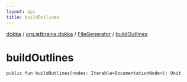 ```yaml
---
layout: api
title: buildOutlines
---
```

[dokka](../../index.html) / [org.jetbrains.dokka](../index.html) / [FileGenerator](index.html) / [buildOutlines](buildOutlines.html)


# buildOutlines


```
public fun buildOutlines(nodes: Iterable<DocumentationNode>): Unit
```
